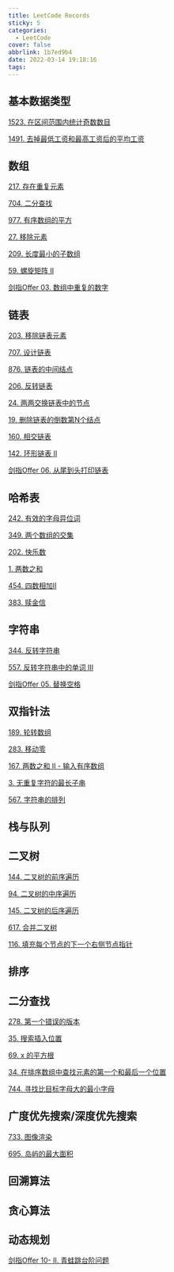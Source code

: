 ```yaml
---
title: LeetCode Records
sticky: 5
categories:
  - LeetCode
cover: false
abbrlink: 1b7ed9b4
date: 2022-03-14 19:18:16
tags:
---
```


[^_^]: 
    链接的基本构成：https://jiankychen.github.io/posts/文章的abbrlink


## 基本数据类型

[1523. 在区间范围内统计奇数数目](https://jiankychen.github.io/posts/933a3849)

[1491. 去掉最低工资和最高工资后的平均工资](https://jiankychen.github.io/posts/b3858f6e)


[^_^]: 
    算法： 动态规划、回溯算法、查找算法、搜索算法、贪心算法、分治算 法、位运算、双指针、排序、模拟、数学、……
    数据结构： 数组、栈、队列、字符串、链表、树、图、堆、哈希表、……



## 数组

[217. 存在重复元素](https://jiankychen.github.io/posts/2b0a159a)


[704. 二分查找](https://jiankychen.github.io/posts/4a298fcf)

[977. 有序数组的平方](https://jiankychen.github.io/posts/6864a963)

[27. 移除元素](https://jiankychen.github.io/posts/c425967e)

[209. 长度最小的子数组](https://jiankychen.github.io/posts/cfd138c6)

[59. 螺旋矩阵 II](https://jiankychen.github.io/posts/6b429da4)

[剑指Offer 03. 数组中重复的数字](https://jiankychen.github.io/posts/b5e5ca5b)


## 链表

[203. 移除链表元素](https://jiankychen.github.io/posts/c5f901bc)

[707. 设计链表](https://jiankychen.github.io/posts/f8927f54)

[876. 链表的中间结点](https://jiankychen.github.io/posts/ccf16d67)

[206. 反转链表](https://jiankychen.github.io/posts/7c5d77fa)

[24. 两两交换链表中的节点](https://jiankychen.github.io/posts/f84c47a9)

[19. 删除链表的倒数第N个结点](https://jiankychen.github.io/posts/bcf47f8f)

[160. 相交链表](https://jiankychen.github.io/posts/fd7c45a8)

[142. 环形链表 II](https://jiankychen.github.io/posts/fe4aea2)

[剑指Offer 06. 从尾到头打印链表](https://jiankychen.github.io/posts/3e7ca0d2)



## 哈希表

[242. 有效的字母异位词](https://jiankychen.github.io/posts/30250b0)

[349. 两个数组的交集](https://jiankychen.github.io/posts/c10e195a)

[202. 快乐数](https://jiankychen.github.io/posts/76ed881c)

[1. 两数之和](https://jiankychen.github.io/posts/3da9e18f)

[454. 四数相加II](https://jiankychen.github.io/posts/40552b28)

[383. 赎金信](https://jiankychen.github.io/posts/579713f1)

## 字符串
[344. 反转字符串](https://jiankychen.github.io/posts/d9baf118)

[557. 反转字符串中的单词 III](https://jiankychen.github.io/posts/e1635286)

[剑指Offer 05. 替换空格](https://jiankychen.github.io/posts/fff72920)



## 双指针法

[189. 轮转数组](https://jiankychen.github.io/posts/55ffda0f)

[283. 移动零](https://jiankychen.github.io/posts/35c387f3)

[167. 两数之和 II - 输入有序数组](https://jiankychen.github.io/posts/81250b8a)

[3. 无重复字符的最长子串](https://jiankychen.github.io/posts/3deb1e70)

[567. 字符串的排列](https://jiankychen.github.io/posts/9f11d9b)




## 栈与队列




## 二叉树

[144. 二叉树的前序遍历](https://jiankychen.github.io/posts/e85d694a)

[94. 二叉树的中序遍历](https://jiankychen.github.io/posts/e85d694a)

[145. 二叉树的后序遍历](https://jiankychen.github.io/posts/e85d694a)

[617. 合并二叉树](https://jiankychen.github.io/posts/113bbac)

[116. 填充每个节点的下一个右侧节点指针](https://jiankychen.github.io/posts/33b5a27e)



## 排序


## 二分查找

[278. 第一个错误的版本](https://jiankychen.github.io/posts/4cc2938)

[35. 搜索插入位置](https://jiankychen.github.io/posts/d91b6109)

[69. x 的平方根](https://jiankychen.github.io/posts/379f5d4c)

[34. 在排序数组中查找元素的第一个和最后一个位置](https://jiankychen.github.io/posts/a56851c5)

[744. 寻找比目标字母大的最小字母](https://jiankychen.github.io/posts/7e8f6f39)


## 广度优先搜索/深度优先搜索

[733. 图像渲染](https://jiankychen.github.io/posts/67cb564f)

[695. 岛屿的最大面积](https://jiankychen.github.io/posts/edd44cd5)


## 回溯算法




## 贪心算法



## 动态规划

[剑指Offer 10- II. 青蛙跳台阶问题](https://jiankychen.github.io/posts/a80d0031)




